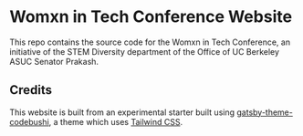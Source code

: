 # Womxn in Tech Conference Website

This repo contains the source code for the Womxn in Tech Conference, an initiative of the STEM Diversity department of the Office of UC Berkeley ASUC Senator Prakash. 

## Credits

This website is built from an experimental starter built using [gatsby-theme-codebushi](https://github.com/codebushi/gatsby-theme-codebushi), a theme which uses [Tailwind CSS](https://tailwindcss.com/).
